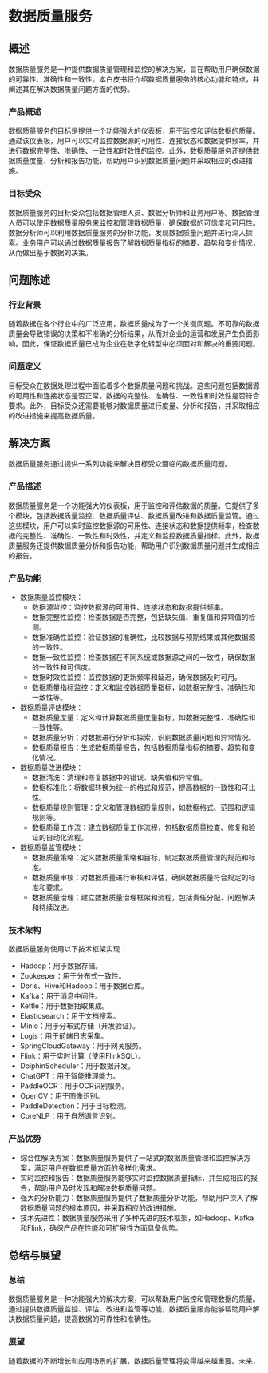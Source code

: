 # 数据质量服务

## 概述
数据质量服务是一种提供数据质量管理和监控的解决方案，旨在帮助用户确保数据的可靠性、准确性和一致性。本白皮书将介绍数据质量服务的核心功能和特点，并阐述其在解决数据质量问题方面的优势。

### 产品概述
数据质量服务的目标是提供一个功能强大的仪表板，用于监控和评估数据的质量。通过该仪表板，用户可以实时监控数据源的可用性、连接状态和数据提供频率，并进行数据完整性、准确性、一致性和时效性的监控。此外，数据质量服务还提供数据质量度量、分析和报告功能，帮助用户识别数据质量问题并采取相应的改进措施。

### 目标受众
数据质量服务的目标受众包括数据管理人员、数据分析师和业务用户等。数据管理人员可以使用数据质量服务来监控和管理数据质量，确保数据的可信度和可用性。数据分析师可以利用数据质量服务的分析功能，发现数据质量问题并进行深入探索。业务用户可以通过数据质量报告了解数据质量指标的摘要、趋势和变化情况，从而做出基于数据的决策。

## 问题陈述

### 行业背景
随着数据在各个行业中的广泛应用，数据质量成为了一个关键问题。不可靠的数据质量会导致错误的决策和不准确的分析结果，从而对企业的运营和发展产生负面影响。因此，保证数据质量已成为企业在数字化转型中必须面对和解决的重要问题。

### 问题定义
目标受众在数据处理过程中面临着多个数据质量问题和挑战。这些问题包括数据源的可用性和连接状态是否正常，数据的完整性、准确性、一致性和时效性是否符合要求。此外，目标受众还需要能够对数据质量进行度量、分析和报告，并采取相应的改进措施来提高数据质量。

## 解决方案

数据质量服务通过提供一系列功能来解决目标受众面临的数据质量问题。

### 产品描述
数据质量服务是一个功能强大的仪表板，用于监控和评估数据的质量。它提供了多个模块，包括数据质量监控、数据质量评估、数据质量改进和数据质量监管。通过这些模块，用户可以实时监控数据源的可用性、连接状态和数据提供频率，检查数据的完整性、准确性、一致性和时效性，并定义和监控数据质量指标。此外，数据质量服务还提供数据质量分析和报告功能，帮助用户识别数据质量问题并生成相应的报告。

### 产品功能
- 数据质量监控模块：
  - 数据源监控：监控数据源的可用性、连接状态和数据提供频率。
  - 数据完整性监控：检查数据是否完整，包括缺失值、重复值和异常值的检测。
  - 数据准确性监控：验证数据的准确性，比较数据与预期结果或其他数据源的一致性。
  - 数据一致性监控：检查数据在不同系统或数据源之间的一致性，确保数据的一致性和可信度。
  - 数据时效性监控：监控数据的更新频率和延迟，确保数据及时可用。
  - 数据质量指标监控：定义和监控数据质量指标，如数据完整性、准确性和一致性等。
- 数据质量评估模块：
  - 数据质量度量：定义和计算数据质量度量指标，如数据完整性、准确性和一致性等。
  - 数据质量分析：对数据进行分析和探索，识别数据质量问题和异常情况。
  - 数据质量报告：生成数据质量报告，包括数据质量指标的摘要、趋势和变化情况。
- 数据质量改进模块：
  - 数据清洗：清理和修复数据中的错误、缺失值和异常值。
  - 数据标准化：将数据转换为统一的格式和规范，提高数据的一致性和可比性。
  - 数据质量规则管理：定义和管理数据质量规则，如数据格式、范围和逻辑规则等。
  - 数据质量工作流：建立数据质量工作流程，包括数据质量检查、修复和验证的自动化流程。
- 数据质量监管模块：
  - 数据质量策略：定义数据质量策略和目标，制定数据质量管理的规范和标准。
  - 数据质量审核：对数据质量进行审核和评估，确保数据质量符合规定的标准和要求。
  - 数据质量治理：建立数据质量治理框架和流程，包括责任分配、问题解决和持续改进。

### 技术架构
数据质量服务使用以下技术框架实现：
- Hadoop：用于数据存储。
- Zookeeper：用于分布式一致性。
- Doris、Hive和Hadoop：用于数据仓库。
- Kafka：用于消息中间件。
- Kettle：用于数据抽取集成。
- Elasticsearch：用于文档搜索。
- Minio：用于分布式存储（开发验证）。
- Logjs：用于前端日志采集。
- SpringCloudGateway：用于网关服务。
- Flink：用于实时计算（使用FlinkSQL）。
- DolphinScheduler：用于数据开发。
- ChatGPT：用于智能推理能力。
- PaddleOCR：用于OCR识别服务。
- OpenCV：用于图像识别。
- PaddleDetection：用于目标检测。
- CoreNLP：用于自然语言识别。

### 产品优势
- 综合性解决方案：数据质量服务提供了一站式的数据质量管理和监控解决方案，满足用户在数据质量方面的多样化需求。
- 实时监控和报告：数据质量服务能够实时监控数据质量指标，并生成相应的报告，帮助用户及时发现和解决数据质量问题。
- 强大的分析能力：数据质量服务提供了数据质量分析功能，帮助用户深入了解数据质量问题的根本原因，并采取相应的改进措施。
- 技术先进性：数据质量服务采用了多种先进的技术框架，如Hadoop、Kafka和Flink，确保产品在性能和可扩展性方面具备优势。

## 总结与展望

### 总结
数据质量服务是一种功能强大的解决方案，可以帮助用户监控和管理数据的质量。通过提供数据质量监控、评估、改进和监管等功能，数据质量服务能够帮助用户解决数据质量问题，提高数据的可靠性和准确性。

### 展望
随着数据的不断增长和应用场景的扩展，数据质量管理将变得越来越重要。未来，
